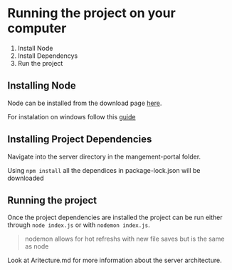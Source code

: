 # Running the project on your computer

1. Install Node
2. Install Dependencys
3. Run the project

## Installing Node

Node can be installed from the download page [here](https://nodejs.org/en/download/).

For instalation on windows follow this [guide](https://phoenixnap.com/kb/install-node-js-npm-on-windows)

## Installing Project Dependencies

Navigate into the server directory in the mangement-portal folder.

Using `npm install` all the dependices in package-lock.json will be downloaded

## Running the project

Once the project dependencies are installed the project can be run either through `node index.js` or with `nodemon index.js`.

> nodemon allows for hot refreshs with new file saves but is the same as node

Look at Aritecture.md for more information about the server architecture.
